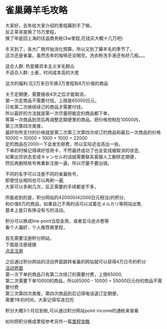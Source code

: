 # 雀巢薅羊毛攻略
大家好，去年给大家介绍的里程薅到手了嘛，</br>
反正莘哥是换了15万里程，</br>
换了年底回上海的往返商务舱(3w里程,花钱买大概十几万吧)</br>

冬天到了，各大厂商开始消化预算，所以又到了薅羊毛的季节了，</br>
这次还是雀巢，虽然去年的咖啡还没喝完，洗衣粉洗手液还有好几瓶。。。</br>

适合人群: 热爱薅资本主义羊毛群众</br>
不适合人群: 土豪，时间成本高的大佬</br>

这次的福利:花2万多日币换3万里程和8万价值的商品</br>

关于定期便，需要接收4次之后才能取消，</br>
第一次定商品不需要付钱，上限是65000日元，</br>
只有第二次继续续订的商品才需要付钱，</br>
所以最好的方法就是第一次尽量把能定的商品都下单，</br>
等第一次商品到货后再调整定期便里的商品，把价格控制在10000内，</br>
第三次第四次类推，</br>
最好你所支付的价格就是第二次第三次第四次续订的商品和最后一次商品的价格</br>
10000 + 10000 + 1000 + 1000 = 22000</br>
定的商品在2000一下会发生邮费，所以实际还会高出一些。</br>
下单的时候记得填好信用卡，不然最终成功了也会变成被取消的状态,</br>
如果出货状态变成キャンセル的话就需要联系客服人工删除定期便，</br>
然后再删除账号再重新注册一遍，所以尽量不要出错。</br>

不同的名字可以注册不同的雀巢账号，</br>
即使住址相同也可以再刷一遍,</br>
大家可以多刷几次，反正需要的手续都差不多，</br>


所能收到的是，积分网站的420000(42000日元相当)的积分,</br>
和价值8万的商品，如果自己不用的话可以试着在メルカリ等网站出售,</br>
基本上是只有挣没有亏的活动。</br>

积分可以换成line point当现金用，或者亚马逊点卷等</br>
看个人偏好，个人推荐换里程，</br>

首先需要注册积分网站，</br>
下面是注册链接</br>
[点击注册](https://pointi.jp/p/?a=rbf880550022)</br>

之后通过积分网站的活动界面跳转雀巢的网站就可以获得4万日币的积分</br>
[活动界面](https://pointi.jp/ad/132152/)</br>
第一次下单的商品只有第二次续订的需要付费，上限65000,</br>
第二次需要下单10000的商品，所以65000 - 10000 = 55000日元份的商品不需要付费</br>
第三次第四次类推，第四次商品到后记得电话退订定期便，</br>
需要1年的时间，大家记得写进日历</br>

积分大概3个月后到账,可以通过积分网站point income的通帐来查看</br>

如何把积分换成里程参考另外一篇[里程攻略](https://github.com/cheungYX/algorithm/blob/master/cheung/ana.md)
